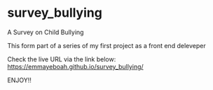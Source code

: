 # survey_bullying
A Survey on Child Bullying

This form part of a series of my first project as a front end deleveper

Check the live URL via the link below:
https://emmayeboah.github.io/survey_bullying/

ENJOY!!
